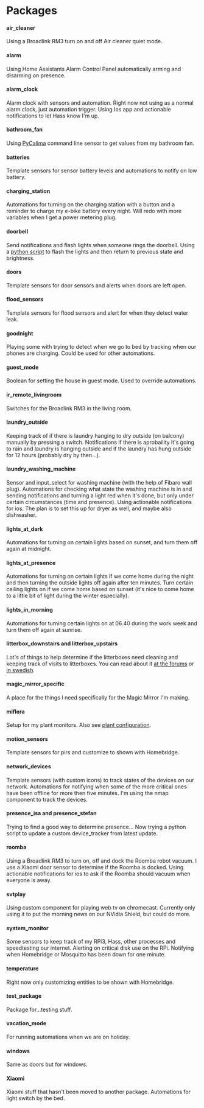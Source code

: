 # Packages
#### air_cleaner
Using a Broadlink RM3 turn on and off Air cleaner quiet mode.

#### alarm
Using Home Assistants Alarm Control Panel automatically arming and disarming on presence.

#### alarm_clock
Alarm clock with sensors and automation. Right now not using as a normal alarm clock, just automation trigger. Using Ios app and actionable notifications to let Hass know I'm up.

#### bathroom_fan
Using [PyCalima](https://github.com/PatrickE94/pycalima) command line sensor to get values from my bathroom fan.

#### batteries
Template sensors for sensor battery levels and automations to notify on low battery.

#### charging_station
Automations for turning on the charging station with a button and a reminder to charge my e-bike battery every night. Will redo with more variables when I get a power metering plug.

#### doorbell
Send notifications and flash lights when someone rings the doorbell. Using a [python script](https://github.com/isabellaalstrom/HomeAssistantConfiguration/blob/master/python_scripts/flash_lights_upstairs_hallway_and_yard.py) to flash the lights and then return to previous state and brightness.

#### doors
Template sensors for door sensors and alerts when doors are left open.

#### flood_sensors
Template sensors for flood sensors and alert for when they detect water leak.

#### goodnight
Playing some with trying to detect when we go to bed by tracking when our phones are charging. Could be used for other automations.

#### guest_mode
Boolean for setting the house in guest mode. Used to override automations.

#### ir_remote_livingroom
Switches for the Broadlink RM3 in the living room.

#### laundry_outside
Keeping track of if there is laundry hanging to dry outside (on balcony) manually by pressing a switch. Notifications if there is aprobaility it's going to rain and laundry is hanging outside and if the laundry has hung outside for 12 hours (probably dry by then...).

#### laundry_washing_machine
Sensor and input_select for washing machine (with the help of Fibaro wall plug). Automations for checking what state the washing machine is in and sending notifications and turning a light red when it's done, but only under certain circumstances (time and presence). Using actionable notifications for ios.
The plan is to set this up for dryer as well, and maybe also dishwasher.

#### lights_at_dark
Automations for turning on certain lights based on sunset, and turn them off again at midnight.

#### lights_at_presence
Automations for turning on certain lights if we come home during the night and then turning the outside lights off again after ten minutes. Turn certain ceiling lights on if we come home based on sunset (it's nice to come home to a little bit of light during the winter especially).

#### lights_in_morning
Automations for turning certain lights on at 06.40 during the work week and turn them off again at sunrise.

#### litterbox_downstairs and litterbox_upstairs
Lot's of things to help determine if the litterboxes need cleaning and keeping track of visits to litterboxes. You can read about it [at the forums](https://community.home-assistant.io/t/smart-litter-box-or-smart-cats/27646) or [in swedish](https://www.automatiserar.se/tavlingsbidrag-smarta-kattlador/).

#### magic_mirror_specific
A place for the things I need specifically for the Magic Mirror I'm making.

#### miflora
Setup for my plant monitors. Also see [plant configuration](https://github.com/isabellaalstrom/HomeAssistantConfiguration/blob/master/plant.yaml).

#### motion_sensors
Template sensors for pirs and customize to shown with Homebridge.

#### network_devices
Template sensors (with custom icons) to track states of the devices on our network. Automations for notifying when some of the more critical ones have been offline for more then five minutes. I'm using the nmap component to track the devices.

#### presence_isa and presence_stefan
Trying to find a good way to determine presence... Now trying a python script to update a custom device_tracker from latest update.

#### roomba
Using a Broadlink RM3 to turn on, off and dock the Roomba robot vacuum. I use a Xiaomi door sensor to determine if the Roomba is docked. Using actionable notifications for ios to ask if the Roomba should vacuum when everyone is away.

<!-- #### stairs
Trying out a way to turn on the lights in the stairway on motion. Will add more conditions and also brightness when I have the right hardware present. -->

#### svtplay
Using custom component for playing web tv on chromecast. Currently only using it to put the morning news on our NVidia Shield, but could do more.

#### system_monitor
Some sensors to keep track of my RPi3, Hass, other processes and speedtesting our internet. Alerting on critical disk use on the RPi. Notifying when Homebridge or Mosquitto has been down for one minute.

#### temperature
Right now only customizing entities to be shown with Homebridge.

#### test_package
Package for...testing stuff.

#### vacation_mode
For running automations when we are on holiday.

#### windows
Same as doors but for windows.

#### Xiaomi
Xiaomi stuff that hasn't been moved to another package. Automations for light switch by the bed.